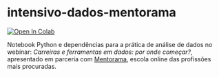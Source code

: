 # intensivo-dados-mentorama
[![Open In Colab](https://colab.research.google.com/assets/colab-badge.svg)](https://colab.research.google.com/github/felippecaso/intensivo-dados-mentorama/blob/main/pratica_carreiras_ferramentas_dados_mentorama.ipynb)

Notebook Python e dependências para a prática de análise de dados no webinar: *Carreiras e ferramentas em dados: por onde começar?*, 
apresentado em parceria com [Mentorama](https://mentorama.com.br/), escola online das profissões mais procuradas.
